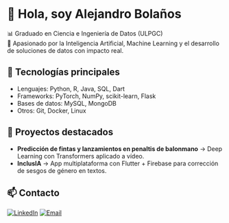 # 👋 Hola, soy Alejandro Bolaños

📊 Graduado en Ciencia e Ingeniería de Datos (ULPGC)  
🤖 Apasionado por la Inteligencia Artificial, Machine Learning y el desarrollo de soluciones de datos con impacto real.   

## 🚀 Tecnologías principales
- Lenguajes: Python, R, Java, SQL, Dart
- Frameworks: PyTorch, NumPy, scikit-learn, Flask
- Bases de datos: MySQL, MongoDB
- Otros: Git, Docker, Linux

## 🌟 Proyectos destacados
- **Predicción de fintas y lanzamientos en penaltis de balonmano** → Deep Learning con Transformers aplicado a vídeo.  
- **InclusIA** → App multiplataforma con Flutter + Firebase para corrección de sesgos de género en textos.

## 📫 Contacto
[![LinkedIn](https://img.shields.io/badge/LinkedIn-0077B5?style=for-the-badge&logo=linkedin&logoColor=white)](https://linkedin.com/in/alejandro-bolaños-garcía)
[![Email](https://img.shields.io/badge/Email-D14836?style=for-the-badge&logo=gmail&logoColor=white)](mailto:alebolanosgarcia@gmail.com)

